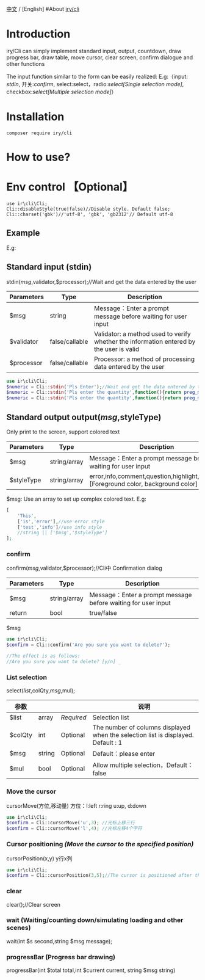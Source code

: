 [中文](./README.md) /  [English]
#About <u>iry/cli</u>
# Introduction
iry/Cli can simply implement standard input, output, countdown, draw progress bar, 
draw table, move cursor, clear screen, confirm dialogue and other functions
        
The input function similar to the form can be easily realized:
E.g:（input: _stdin_, 开关:_confirm_, select:select，radio:_select[Single selection mode]_, checkbox:_select[Multiple selection mode]_）
# Installation
```
composer require iry/cli
```
# How to use?
# Env control 【Optional】
```
use ir\cli\Cli;
Cli::disableStyle(true|false)//Disable style. Default false;
Cli::charset('gbk')//'utf-8', 'gbk', 'gb2312'// Default utf-8
```


## Example
E.g:
## Standard input (stdin)
stdin($msg,$validator,$processor);//Wait and get the data entered by the user

| Parameters | Type | Description |
|  ----    |----| ----  |
|$msg      |string|Message：Enter a prompt message before waiting for user input |
|$validator|false/callable|Validator: a method used to verify whether the information entered by the user is valid|
|$processor|false/callable|Processor: a method of processing data entered by the user|

```php
use ir\cli\Cli;
$numeric = Cli::stdin('Pls Enter');//Wait and get the data entered by the user
$numeric = Cli::stdin('Pls enter the quantity',function(){return preg_match('/^[0-9]+$/');},'trim');
$numeric = Cli::stdin('Pls enter the quantity',function(){return preg_match('/^[0-9]+$/');},'trim');
```
## Standard output output($msg,$styleType)
Only print to the screen, support colored text

| Parameters | Type | Description |
|  ----    |----| ----  |
|$msg      |string/array|Message：Enter a prompt message before waiting for user input |
|$styleType |string/array|error,info,comment,question,highlight,warning,[Foreground color, background color]|
$msg: Use an array to set up complex colored text. E.g:

```php
[
    'This',
    ['is','error'],//use error style
    ['test','info']//use info style
    //string || ['$msg','$styleType']
];
```
### confirm
confirm($msg,$validator,$processor);//Cli中 Confirmation dialog

| Parameters | Type | Description |
|  ----    |----| ----  |
|$msg      |string/array|Message：Enter a prompt message before waiting for user input |
|return |bool| true/false|

$msg
```php
use ir\cli\Cli;
$confirm = Cli::confirm('Are you sure you want to delete?');

//The effect is as follows:
//Are you sure you want to delete? [y/n] _
```

### List selection
select($list,$colQty,$msg,$mul);

|参数    |||说明  |
|  ----    |----|----| ----  |
|$list |array|_Required_|Selection list |
|$colQty|int|Optional|The number of columns displayed when the selection list is displayed. Default : 1|
|$msg|string|Optional|Default：please enter|
|$mul|bool|Optional|Allow multiple selection，Default：false|

### Move the cursor
cursorMove(方位,移动量)
方位：l:left r:ring u:up, d:down
```php
use ir\cli\Cli;
$confirm = Cli::cursorMove('u',3); //光标上移三行
$confirm = Cli::cursorMove('l',4); //光标左移4个字符
```

### Cursor positioning _(Move the cursor to the specified position)_
cursorPosition(x,y) y行x列
```php
use ir\cli\Cli;
$confirm = Cli::cursorPosition(3,5);//The cursor is positioned after the third character in line 5
``` 

### clear
clear();//Clear screen

### wait (Waiting/counting down/simulating loading and other scenes)
wait(int $s second,string $msg message);

### progressBar (Progress bar drawing)
progressBar(int $total total,int $current current, string $msg string)